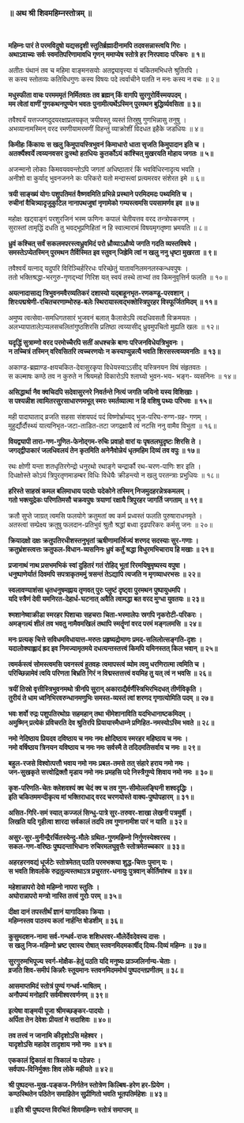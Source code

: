 <br>
 <div class="text-center">

### ॥ अथ श्री शिवमहिम्नस्तोत्रम् ॥

<br>

<p>
<strong>
महिम्नः पारं ते परमविदुषो यद्यसदृशी 
स्तुतिर्ब्रह्मादीनामपि तदवसन्नास्त्वयि गिरः ।<br>
अथाऽवाच्यः सर्वः स्वमतिपरिणामावधि 
गृणन् ममाप्येष स्तोत्रे हर निरपवादः परिकरः ॥ १॥
</strong>
</p>

<p>
अतीतः पंथानं तव च महिमा वाङ्मनसयोः
अतद्व्यावृत्त्या यं चकितमभिधत्ते श्रुतिरपि ।<br>
स कस्य स्तोतव्यः कतिविधगुणः कस्य विषयः 
पदे त्वर्वाचीने पतति न मनः कस्य न वचः ॥ २॥
</p>

<p>
<strong>
मधुस्फीता वाचः परमममृतं निर्मितवतः
तव ब्रह्मन् किं वागपि सुरगुरोर्विस्मयपदम् ।<br>
मम त्वेतां वाणीं गुणकथनपुण्येन भवतः
पुनामीत्यर्थेऽस्मिन् पुरमथन बुद्धिर्व्यवसिता ॥ ३॥
</strong>
</p>

<p>
तवैश्वर्यं यत्तज्जगदुदयरक्षाप्रलयकृत्
त्रयीवस्तु व्यस्तं तिस्रुषु गुणभिन्नासु तनुषु ।<br>
अभव्यानामस्मिन् वरद रमणीयामरमणीं
विहन्तुं व्याक्रोशीं विदधत इहैके जडधियः ॥ ४॥
</p>

<p>
<strong>
किमीहः किंकायः स खलु किमुपायस्त्रिभुवनं
किमाधारो धाता सृजति किमुपादान इति च ।<br>
अतर्क्यैश्वर्ये त्वय्यनवसर दुःस्थो हतधियः
कुतर्कोऽयं कांश्चित् मुखरयति मोहाय जगतः ॥ ५॥
</strong>
</p>
 
<p>
अजन्मानो लोकाः किमवयववन्तोऽपि जगतां
अधिष्ठातारं किं भवविधिरनादृत्य भवति ।<br>
अनीशो वा कुर्याद् भुवनजनने कः परिकरो
यतो मन्दास्त्वां प्रत्यमरवर संशेरत इमे ॥ ६॥
</p>

<p>
<strong>
त्रयी साङ्ख्यं योगः पशुपतिमतं वैष्णवमिति
प्रभिन्ने प्रस्थाने परमिदमदः पथ्यमिति च ।<br>
रुचीनां वैचित्र्यादृजुकुटिल नानापथजुषां
नृणामेको गम्यस्त्वमसि पयसामर्णव इव ॥ ७॥
</strong>
</p>

<p>
महोक्षः खट्वाङ्गं परशुरजिनं भस्म फणिनः
कपालं चेतीयत्तव वरद तन्त्रोपकरणम् ।<br>
सुरास्तां तामृद्धिं दधति तु भवद्भूप्रणिहितां
न हि स्वात्मारामं विषयमृगतृष्णा भ्रमयति ॥ ८॥
</p>

<p>
<strong>
ध्रुवं कश्चित् सर्वं सकलमपरस्त्वध्रुवमिदं
परो ध्रौव्याऽध्रौव्ये जगति गदति व्यस्तविषये ।<br>
समस्तेऽप्येतस्मिन् पुरमथन तैर्विस्मित इव
स्तुवन् जिह्रेमि त्वां न खलु ननु धृष्टा मुखरता ॥ ९॥
</strong>
</p>

<p>
तवैश्वर्यं यत्नाद् यदुपरि विरिञ्चिर्हरिरधः
परिच्छेतुं यातावनिलमनलस्कन्धवपुषः ।<br>
ततो भक्तिश्रद्धा-भरगुरु-गृणद्भ्यां गिरिश यत्
स्वयं तस्थे ताभ्यां तव किमनुवृत्तिर्न फलति ॥ १०॥
</p>

<p>
<strong>
अयत्नादासाद्य त्रिभुवनमवैरव्यतिकरं
दशास्यो यद्बाहूनभृत-रणकण्डू-परवशान् ।<br>
शिरःपद्मश्रेणी-रचितचरणाम्भोरुह-बलेः
स्थिरायास्त्वद्भक्तेस्त्रिपुरहर विस्फूर्जितमिदम् ॥ ११॥
</strong>
</p>

<p>
अमुष्य त्वत्सेवा-समधिगतसारं भुजवनं
बलात् कैलासेऽपि त्वदधिवसतौ विक्रमयतः ।<br>
अलभ्यापातालेऽप्यलसचलितांगुष्ठशिरसि
प्रतिष्ठा त्वय्यासीद् ध्रुवमुपचितो मुह्यति खलः ॥ १२॥
</p>

<p>
<strong>
यदृद्धिं सुत्राम्णो वरद परमोच्चैरपि सतीं
अधश्चक्रे बाणः परिजनविधेयत्रिभुवनः ।<br>
न तच्चित्रं तस्मिन् वरिवसितरि त्वच्चरणयोः
न कस्याप्युन्नत्यै भवति शिरसस्त्वय्यवनतिः ॥ १३॥
</strong>
</p>

<p>
अकाण्ड-ब्रह्माण्ड-क्षयचकित-देवासुरकृपा
विधेयस्याऽऽसीद् यस्त्रिनयन विषं संहृतवतः ।<br>
स कल्माषः कण्ठे तव न कुरुते न श्रियमहो
विकारोऽपि श्लाघ्यो भुवन-भय- भङ्ग- व्यसनिनः ॥ १४॥
</p>

<p>
<strong>
असिद्धार्था नैव क्वचिदपि सदेवासुरनरे
निवर्तन्ते नित्यं जगति जयिनो यस्य विशिखाः ।<br>
स पश्यन्नीश त्वामितरसुरसाधारणमभूत्
स्मरः स्मर्तव्यात्मा न हि वशिषु पथ्यः परिभवः ॥ १५॥
</strong>
</p>

<p>
मही पादाघाताद् व्रजति सहसा संशयपदं
पदं विष्णोर्भ्राम्यद् भुज-परिघ-रुग्ण-ग्रह- गणम् ।<br>
मुहुर्द्यौर्दौस्थ्यं यात्यनिभृत-जटा-ताडित-तटा
जगद्रक्षायै त्वं नटसि ननु वामैव विभुता ॥ १६॥
</p>

<p>
<strong>
वियद्व्यापी तारा-गण-गुणित-फेनोद्गम-रुचिः
प्रवाहो वारां यः पृषतलघुदृष्टः शिरसि ते ।<br>
जगद्द्वीपाकारं जलधिवलयं तेन कृतमिति
अनेनैवोन्नेयं धृतमहिम दिव्यं तव वपुः ॥ १७॥
</strong>
</p>

<p>
रथः क्षोणी यन्ता शतधृतिरगेन्द्रो धनुरथो
रथाङ्गे चन्द्रार्कौ रथ-चरण-पाणिः शर इति ।<br>
दिधक्षोस्ते कोऽयं त्रिपुरतृणमाडम्बर विधिः
विधेयैः क्रीडन्त्यो न खलु परतन्त्राः प्रभुधियः ॥ १८॥
</p>

<p>
<strong>
हरिस्ते साहस्रं कमल बलिमाधाय पदयोः
यदेकोने तस्मिन् निजमुदहरन्नेत्रकमलम् ।<br>
गतो भक्त्युद्रेकः परिणतिमसौ चक्रवपुषः
त्रयाणां रक्षायै त्रिपुरहर  जागर्ति जगताम् ॥ १९॥
</strong>
</p>

<p>
क्रतौ सुप्ते जाग्रत् त्वमसि फलयोगे क्रतुमतां
क्व कर्म प्रध्वस्तं फलति पुरुषाराधनमृते ।<br>
अतस्त्वां सम्प्रेक्ष्य क्रतुषु फलदान-प्रतिभुवं
श्रुतौ श्रद्धां बध्वा दृढपरिकरः कर्मसु जनः ॥ २०॥
</p>

<p>
<strong>
क्रियादक्षो दक्षः क्रतुपतिरधीशस्तनुभृतां
ऋषीणामार्त्विज्यं शरणद सदस्याः सुर-गणाः ।<br>
क्रतुभ्रंशस्त्वत्तः क्रतुफल-विधान-व्यसनिनः
ध्रुवं कर्तुं श्रद्धा विधुरमभिचाराय हि मखाः ॥ २१॥
</p>

<p>
प्रजानाथं नाथ प्रसभमभिकं स्वां दुहितरं
गतं रोहिद् भूतां रिरमयिषुमृष्यस्य वपुषा ।<br>
धनुष्पाणेर्यातं दिवमपि सपत्राकृतममुं
त्रसन्तं तेऽद्यापि त्यजति न मृगव्याधरभसः ॥ २२॥
</p>

<p>
<strong>
स्वलावण्याशंसा धृतधनुषमह्नाय तृणवत्
पुरः प्लुष्टं दृष्ट्वा पुरमथन पुष्पायुधमपि ।<br>
यदि स्त्रैणं देवी यमनिरत-देहार्ध-घटनात्
अवैति त्वामद्धा बत वरद मुग्धा युवतयः ॥ २३॥
</strong>
</p>

<p>
श्मशानेष्वाक्रीडा स्मरहर पिशाचाः सहचराः
चिता-भस्मालेपः स्रगपि नृकरोटी-परिकरः ।<br>
अमङ्गल्यं शीलं तव भवतु नामैवमखिलं
तथापि स्मर्तॄणां वरद परमं मङ्गलमसि ॥ २४॥
</p>

<p>
<strong>
मनः प्रत्यक् चित्ते सविधमविधायात्त-मरुतः
प्रहृष्यद्रोमाणः प्रमद-सलिलोत्सङ्गति-दृशः ।<br>
यदालोक्याह्लादं ह्रद इव निमज्यामृतमये
दधत्यन्तस्तत्त्वं किमपि यमिनस्तत् किल भवान् ॥ २५॥
</strong>
</p>

<p>
त्वमर्कस्त्वं सोमस्त्वमसि पवनस्त्वं हुतवहः
त्वमापस्त्वं व्योम त्वमु धरणिरात्मा त्वमिति च ।<br>
परिच्छिन्नामेवं त्वयि परिणता बिभ्रति गिरं
न विद्मस्तत्तत्त्वं वयमिह तु यत् त्वं न भवसि ॥ २६॥
</p>

<p>
<strong>
त्रयीं तिस्रो वृत्तीस्त्रिभुवनमथो त्रीनपि सुरान्
अकाराद्यैर्वर्णैस्त्रिभिरभिदधत् तीर्णविकृति ।<br>
तुरीयं ते धाम ध्वनिभिरवरुन्धानमणुभिः
समस्त-व्यस्तं त्वां शरणद गृणात्योमिति पदम् ॥ २७॥
</strong>
</p>

<p>
भवः शर्वो रुद्रः पशुपतिरथोग्रः सहमहान्
तथा भीमेशानाविति यदभिधानाष्टकमिदम् ।<br>
अमुष्मिन् प्रत्येकं प्रविचरति देव श्रुतिरपि
प्रियायास्मैधाम्ने प्रणिहित-नमस्योऽस्मि भवते ॥ २८॥
</p>

<p>
<strong>
नमो नेदिष्ठाय प्रियदव दविष्ठाय च नमः
नमः क्षोदिष्ठाय स्मरहर महिष्ठाय च नमः ।<br>
नमो वर्षिष्ठाय त्रिनयन यविष्ठाय च नमः
नमः सर्वस्मै ते तदिदमतिसर्वाय च नमः ॥ २९॥
</strong>
</p>

<p>
बहुल-रजसे विश्वोत्पत्तौ भवाय नमो नमः
प्रबल-तमसे तत् संहारे हराय नमो नमः ।<br>
जन-सुखकृते सत्त्वोद्रिक्तौ मृडाय नमो नमः
प्रमहसि पदे निस्त्रैगुण्ये शिवाय नमो नमः ॥ ३०॥
</p>

<p>
<strong>
कृश-परिणति-चेतः क्लेशवश्यं क्व चेदं
क्व च तव गुण-सीमोल्लङ्घिनी शश्वदृद्धिः ।<br>
इति चकितममन्दीकृत्य मां भक्तिराधाद्
वरद चरणयोस्ते वाक्य-पुष्पोपहारम् ॥ ३१॥
</strong>
</p>

<p>
असित-गिरि-समं स्यात् कज्जलं सिन्धु-पात्रे
सुर-तरुवर-शाखा लेखनी पत्रमुर्वी ।<br>
लिखति यदि गृहीत्वा शारदा सर्वकालं
तदपि तव गुणानामीश पारं न याति ॥ ३२॥
</p>

<p>
<strong>
असुर-सुर-मुनीन्द्रैरर्चितस्येन्दु-मौलेः
ग्रथित-गुणमहिम्नो निर्गुणस्येश्वरस्य ।<br>
सकल-गण-वरिष्ठः पुष्पदन्ताभिधानः
रुचिरमलघुवृत्तैः स्तोत्रमेतच्चकार ॥ ३३॥
</strong>
</p>

<p>
अहरहरनवद्यं धूर्जटेः स्तोत्रमेतत्
पठति परमभक्त्या शुद्ध-चित्तः पुमान् यः ।<br>
स भवति शिवलोके रुद्रतुल्यस्तथाऽत्र
प्रचुरतर-धनायुः पुत्रवान् कीर्तिमांश्च ॥ ३४॥
</p>

<p>
<strong>
महेशान्नापरो देवो महिम्नो नापरा स्तुतिः ।<br>
अघोरान्नापरो मन्त्रो नास्ति तत्त्वं गुरोः परम् ॥ ३५॥
</strong>
</p>

<p>
दीक्षा दानं तपस्तीर्थं ज्ञानं यागादिकाः क्रियाः ।<br>
महिम्नस्तव पाठस्य कलां नार्हन्ति षोडशीम् ॥ ३६॥
</p>

<p>
<strong>
कुसुमदशन-नामा सर्व-गन्धर्व-राजः
शशिधरवर-मौलेर्देवदेवस्य दासः ।<br>
स खलु निज-महिम्नो भ्रष्ट एवास्य रोषात्
स्तवनमिदमकार्षीद् दिव्य-दिव्यं महिम्नः ॥ ३७॥
</strong>
</p>

<p>
सुरगुरुमभिपूज्य स्वर्ग-मोक्षैक-हेतुं
पठति यदि मनुष्यः प्राञ्जलिर्नान्य-चेताः ।<br>
व्रजति शिव-समीपं किन्नरैः स्तूयमानः
स्तवनमिदममोघं पुष्पदन्तप्रणीतम् ॥ ३८॥
</p>

<p>
<strong>
आसमाप्तमिदं स्तोत्रं पुण्यं गन्धर्व-भाषितम् ।<br>
अनौपम्यं मनोहारि सर्वमीश्वरवर्णनम् ॥ ३९॥
</strong>
</p>

<p>
इत्येषा वाङ्मयी पूजा श्रीमच्छङ्कर-पादयोः ।<br>
अर्पिता तेन देवेशः प्रीयतां मे सदाशिवः ॥ ४०॥
</p>

<p>
<strong>
तव तत्त्वं न जानामि कीदृशोऽसि महेश्वर ।<br>
यादृशोऽसि महादेव तादृशाय नमो नमः ॥ ४१॥
</strong>
</p>

<p>
एककालं द्विकालं वा त्रिकालं यः पठेन्नरः ।<br>
सर्वपाप-विनिर्मुक्तः शिव लोके महीयते ॥ ४२॥
</p>

<p>
<strong>
श्री पुष्पदन्त-मुख-पङ्कज-निर्गतेन
स्तोत्रेण किल्बिष-हरेण हर-प्रियेण ।<br>
कण्ठस्थितेन पठितेन समाहितेन
सुप्रीणितो भवति भूतपतिर्महेशः ॥ ४३॥
</strong>
</p>

<p>
॥ इति श्री पुष्पदन्त विरचितं शिवमहिम्नः स्तोत्रं समाप्तम् ॥
</p>
 </div>